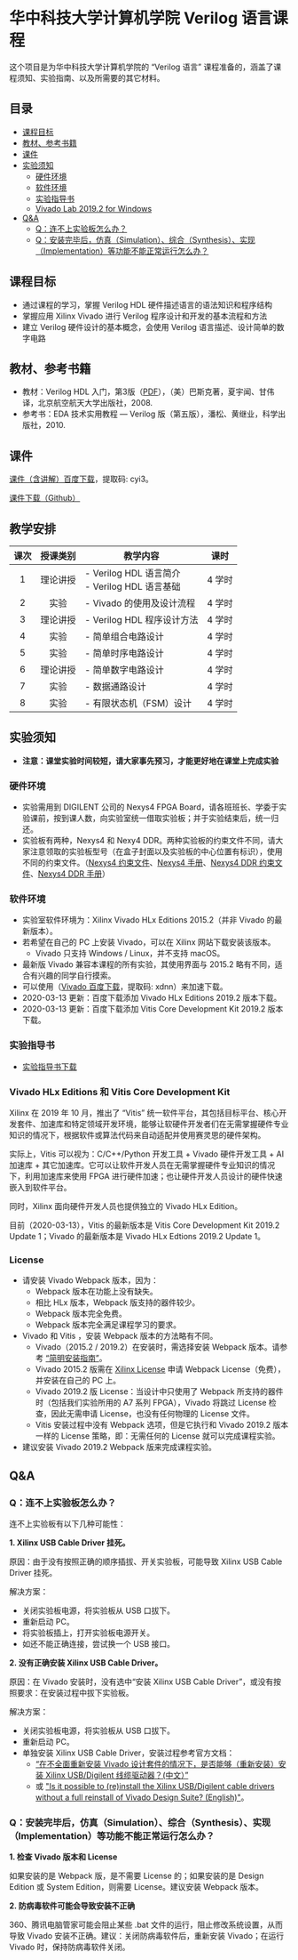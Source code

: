 # 华中科技大学计算机学院 Verilog 语言课程

这个项目是为华中科技大学计算机学院的 “Verilog 语言” 课程准备的，涵盖了课程须知、实验指南、以及所需要的其它材料。

## 目录

- [课程目标](#课程目标)
- [教材、参考书籍](#教材参考书籍)
- [课件](#课件)
- [实验须知](#实验须知)
  + [硬件环境](#硬件环境)
  + [软件环境](#软件环境)
  + [实验指导书](#实验指导书)
  + [Vivado Lab 2019.2 for Windows](#Vivado-Lab-20192-for-Windows)
- [Q&A](#QA)
  + [Q：连不上实验板怎么办？](#Q连不上实验板怎么办)
  + [Q：安装完毕后，仿真（Simulation）、综合（Synthesis）、实现（Implementation）等功能不能正常运行怎么办？](#Q：安装完毕后，仿真（Simulation）、综合（Synthesis）、实现（Implementation）等功能不能正常运行怎么办？)



## 课程目标

- 通过课程的学习，掌握 Verilog HDL 硬件描述语言的语法知识和程序结构
- 掌握应用 Xilinx Vivado 进行 Verilog 程序设计和开发的基本流程和方法
- 建立 Verilog 硬件设计的基本概念，会使用 Verilog 语言描述、设计简单的数字电路



## 教材、参考书籍

- 教材：Verilog HDL 入门，第3版（[PDF](./manual/a-verilog-hdl-primer.pdf)），（美）巴斯克著，夏宇闻、甘伟译，北京航空航天大学出版社，2008.
- 参考书：EDA 技术实用教程 — Verilog 版（第五版），潘松、黄继业，科学出版社，2010.



## 课件

[课件（含讲解）百度下载](https://pan.baidu.com/s/1QsUyEVH8zHAkgsxb3p1x_A)，提取码: cyi3。

[课件下载（Github）](./lecture)



## 教学安排

| 课次 | 授课类别 | 教学内容 | 课时 |
|:----:|:-------:|---------|------|
| 1 | 理论讲授 | - Verilog HDL 语言简介<br>- Verilog HDL 语言基础 | 4 学时 |
| 2 | 实验 | - Vivado 的使用及设计流程 | 4 学时 |
| 3 | 理论讲授 | - Verilog HDL 程序设计方法 | 4 学时 |
| 4 | 实验 | - 简单组合电路设计 | 4 学时 |
| 5 | 实验 | - 简单时序电路设计 | 4 学时 |
| 6 | 理论讲授 | - 简单数字电路设计 | 4 学时 |
| 7 | 实验 | - 数据通路设计 | 4 学时 |
| 8 | 实验 | - 有限状态机（FSM）设计 | 4 学时 |



## 实验须知

- **注意：课堂实验时间较短，请大家事先预习，才能更好地在课堂上完成实验**

### 硬件环境

- 实验需用到 DIGILENT 公司的 Nexys4 FPGA Board，请各班班长、学委于实验课前，按到课人数，向实验室统一借取实验板；并于实验结束后，统一归还。
- 实验板有两种，Nexys4 和 Nexy4 DDR。两种实验板的约束文件不同，请大家注意领取的实验板型号（在盒子封面以及实验板的中心位置有标识），使用不同的约束文件。（[Nexys4 约束文件](./Nexys4/Nexys4_Master.xdc)、[Nexys4 手册](./Nexys4/Nexys4_RM_VB2_Final_5.pdf)、[Nexys4 DDR 约束文件](./Nexys4/Nexys4DDR_Master.xdc)、[Nexys4 DDR 手册](./Nexys4/nexys4ddr_rm.pdf)）

### 软件环境

- 实验室软件环境为：Xilinx Vivado HLx Editions 2015.2（并非 Vivado 的最新版本）。
- 若希望在自己的 PC 上安装 Vivado，可以在 Xilinx 网站下载安装该版本。
  - Vivado 只支持 Windows / Linux，并不支持 macOS。
- 最新版 Vivado 兼容本课程的所有实验，其使用界面与 2015.2 略有不同，适合有兴趣的同学自行摸索。
- 可以使用（[Vivado 百度下载](https://pan.baidu.com/s/1ZoIvpsieQuQ3IRlmIStG9A)，提取码: xdnn）来加速下载。
- 2020-03-13 更新：百度下载添加 Vivado HLx Editions 2019.2 版本下载。
- 2020-03-13 更新：百度下载添加 Vitis Core Development Kit 2019.2 版本下载。

### 实验指导书

- [实验指导书下载](./instruction/experiment-instruction.v1.rar)

### Vivado HLx Editions 和 Vitis Core Development Kit

Xilinx 在 2019 年 10 月，推出了 “Vitis” 统一软件平台，其包括目标平台、核心开发套件、加速库和特定领域开发环境，能够让软硬件开发者们在无需掌握硬件专业知识的情况下，根据软件或算法代码来自动适配并使用赛灵思的硬件架构。

实际上，Vitis 可以视为：C/C++/Python 开发工具 + Vivado 硬件开发工具 + AI 加速库 + 其它加速库。它可以让软件开发人员在无需掌握硬件专业知识的情况下，利用加速库来使用 FPGA 进行硬件加速；也让硬件开发人员设计的硬件快速嵌入到软件平台。

同时，Xilinx 面向硬件开发人员也提供独立的 Vivado HLx Edition。

目前（2020-03-13），Vitis 的最新版本是 Vitis Core Development Kit 2019.2 Update 1；Vivado 的最新版本是 Vivado HLx Edtions 2019.2 Update 1。

### License

- 请安装 Vivado Webpack 版本，因为：
  - Webpack 版本在功能上没有缺失。
  - 相比 HLx 版本，Webpack 版支持的器件较少。
  - Webpack 版本完全免费。
  - Webpack 版本完全满足课程学习的要求。
- Vivado 和 Vitis ，安装 Webpack 版本的方法略有不同。
  - Vivado（2015.2 / 2019.2）在安装时，需选择安装 Webpack 版本。请参考 [“简明安装指南”](./install-guide.md)。
  - Vivado 2015.2 版需在 [Xilinx License](http://www.xilinx.com/getlicenses) 申请 Webpack License（免费），并安装在自己的 PC 上。
  - Vivado 2019.2 版 License：当设计中只使用了 Webpack 所支持的器件时（包括我们实验所用的 A7 系列 FPGA），Vivado 将跳过 License 检查，因此无需申请 License，也没有任何物理的 License 文件。
  - Vitis 安装过程中没有 Webpack 选项，但是它执行和 Vivado 2019.2 版本一样的 License 策略，即：无需任何的 License 就可以完成课程实验。
- 建议安装 Vivado 2019.2 Webpack 版来完成课程实验。



## Q&A

### Q：连不上实验板怎么办？

连不上实验板有以下几种可能性：

**1. Xilinx USB Cable Driver 挂死。**

  原因：由于没有按照正确的顺序插拔、开关实验板，可能导致 Xilinx USB Cable Driver 挂死。

  解决方案：

  - 关闭实验板电源，将实验板从 USB 口拔下。
  - 重新启动 PC。
  - 将实验板插上，打开实验板电源开关。
  - 如还不能正确连接，尝试换一个 USB 接口。

**2. 没有正确安装 Xilinx USB Cable Driver。**

  原因：在 Vivado 安装时，没有选中“安装 Xilinx USB Cable Driver”，或没有按照要求：在安装过程中拔下实验板。

  解决方案：

  - 关闭实验板电源，将实验板从 USB 口拔下。
  - 重新启动 PC。
  - 单独安装 Xilinx USB Cable Driver，安装过程参考官方文档：
      - [“在不全面重新安装 Vivado 设计套件的情况下，是否能够（重新安装）安装 Xilinx USB/Digilent 线缆驱动器？(中文）”](https://china.xilinx.com/support/answers/59128.html)
      - 或 [ "Is it possible to (re)install the Xilinx USB/Digilent cable drivers without a full reinstall of Vivado Design Suite? (English)"](https://www.xilinx.com/support/answers/59128.html)。

  ### Q：安装完毕后，仿真（Simulation）、综合（Synthesis）、实现（Implementation）等功能不能正常运行怎么办？

  **1. 检查 Vivado 版本和 License**

  如果安装的是 Webpack 版，是不需要 License 的；如果安装的是 Design Edition 或 System Edition，则需要 License。建议安装 Webpack 版本。

  **2. 防病毒软件可能会导致安装不正确**

  360、腾讯电脑管家可能会阻止某些 .bat 文件的运行，阻止修改系统设置，从而导致 Vivado 安装不正确。建议：关闭防病毒软件后，重新安装 Vivado；在运行 Vivado 时，保持防病毒软件关闭。

